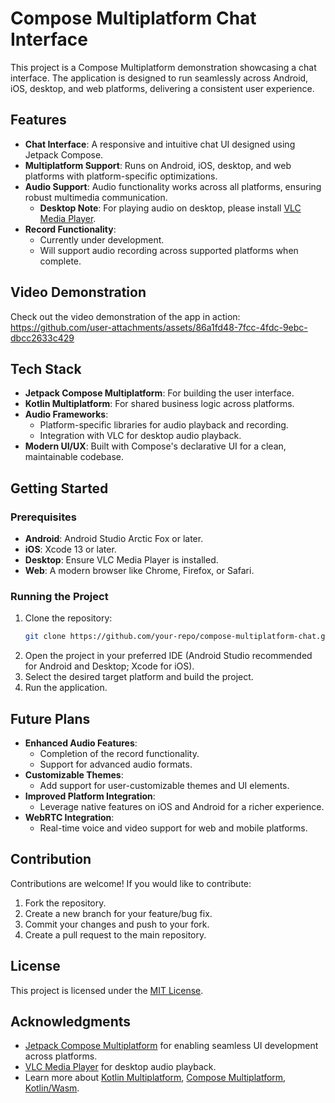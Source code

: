 # Compose Multiplatform Chat Interface

This project is a Compose Multiplatform demonstration showcasing a chat interface. The application is designed to run seamlessly across Android, iOS, desktop, and web platforms, delivering a consistent user experience.

## Features

- **Chat Interface**: A responsive and intuitive chat UI designed using Jetpack Compose.
- **Multiplatform Support**: Runs on Android, iOS, desktop, and web platforms with platform-specific optimizations.
- **Audio Support**: Audio functionality works across all platforms, ensuring robust multimedia communication.
  - **Desktop Note**: For playing audio on desktop, please install [VLC Media Player](https://www.videolan.org/vlc/).
- **Record Functionality**:
  - Currently under development.
  - Will support audio recording across supported platforms when complete.

## Video Demonstration

Check out the video demonstration of the app in action:
https://github.com/user-attachments/assets/86a1fd48-7fcc-4fdc-9ebc-dbcc2633c429

## Tech Stack

- **Jetpack Compose Multiplatform**: For building the user interface.
- **Kotlin Multiplatform**: For shared business logic across platforms.
- **Audio Frameworks**:
  - Platform-specific libraries for audio playback and recording.
  - Integration with VLC for desktop audio playback.
- **Modern UI/UX**: Built with Compose's declarative UI for a clean, maintainable codebase.

## Getting Started

### Prerequisites

- **Android**: Android Studio Arctic Fox or later.
- **iOS**: Xcode 13 or later.
- **Desktop**: Ensure VLC Media Player is installed.
- **Web**: A modern browser like Chrome, Firefox, or Safari.

### Running the Project

1. Clone the repository:
   ```bash
   git clone https://github.com/your-repo/compose-multiplatform-chat.git
   ```
2. Open the project in your preferred IDE (Android Studio recommended for Android and Desktop; Xcode for iOS).
3. Select the desired target platform and build the project.
4. Run the application.

## Future Plans

- **Enhanced Audio Features**:
  - Completion of the record functionality.
  - Support for advanced audio formats.
- **Customizable Themes**:
  - Add support for user-customizable themes and UI elements.
- **Improved Platform Integration**:
  - Leverage native features on iOS and Android for a richer experience.
- **WebRTC Integration**:
  - Real-time voice and video support for web and mobile platforms.

## Contribution

Contributions are welcome! If you would like to contribute:

1. Fork the repository.
2. Create a new branch for your feature/bug fix.
3. Commit your changes and push to your fork.
4. Create a pull request to the main repository.

## License

This project is licensed under the [MIT License](LICENSE).

## Acknowledgments

- [Jetpack Compose Multiplatform](https://www.jetbrains.com/compose/) for enabling seamless UI development across platforms.
- [VLC Media Player](https://www.videolan.org/vlc/) for desktop audio playback.
- Learn more about [Kotlin Multiplatform](https://www.jetbrains.com/help/kotlin-multiplatform-dev/get-started.html), [Compose Multiplatform](https://github.com/JetBrains/compose-multiplatform/#compose-multiplatform), [Kotlin/Wasm](https://kotl.in/wasm/).

